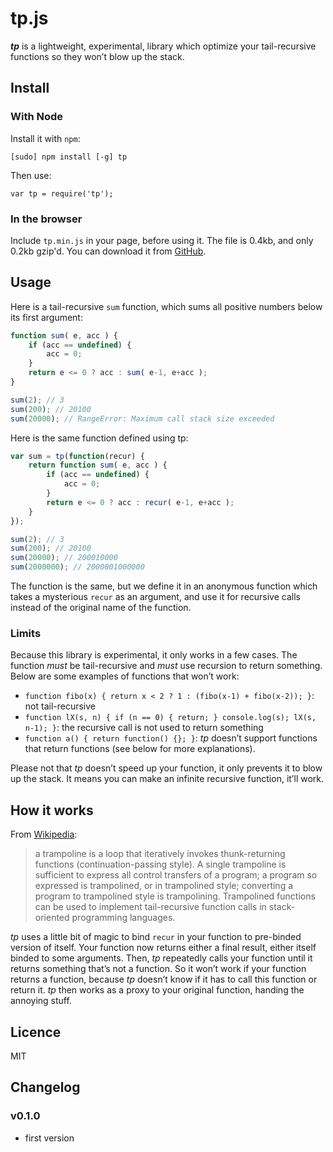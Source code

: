 # tp.js

<i><b>tp</b></i> is a lightweight, experimental, library which optimize your
tail-recursive functions so they won’t blow up the stack.

## Install

### With Node

Install it with `npm`:

    [sudo] npm install [-g] tp

Then use:

    var tp = require('tp');

### In the browser

Include `tp.min.js` in your page, before using it. The file is 0.4kb, and only
0.2kb gzip'd. You can download it from [GitHub][gh].

[gh]: https://github.com/bfontaine/tp.js/tree/master/build/

## Usage

Here is a tail-recursive `sum` function, which sums all positive numbers
below its first argument:

```js
function sum( e, acc ) {
    if (acc == undefined) {
        acc = 0;
    }
    return e <= 0 ? acc : sum( e-1, e+acc );
}

sum(2); // 3
sum(200); // 20100
sum(20000); // RangeError: Maximum call stack size exceeded
```

Here is the same function defined using tp:

```js
var sum = tp(function(recur) {
    return function sum( e, acc ) {
        if (acc == undefined) {
            acc = 0;
        }
        return e <= 0 ? acc : recur( e-1, e+acc );
    }
});

sum(2); // 3
sum(200); // 20100
sum(20000); // 200010000
sum(2000000); // 2000001000000
```

The function is the same, but we define it in an anonymous function which takes
a mysterious `recur` as an argument, and use it for recursive calls instead of
the original name of the function.

### Limits

Because this library is experimental, it only works in a few cases. The function
*must* be tail-recursive and *must* use recursion to return something. Below are
some examples of functions that won’t work:

- `function fibo(x) { return x < 2 ? 1 : (fibo(x-1) + fibo(x-2)); }`: not
  tail-recursive
- `function lX(s, n) { if (n == 0) { return; } console.log(s); lX(s, n-1); }`:
  the recursive call is not used to return something
- `function a() { return function() {}; }`: <i>tp</i> doesn’t support functions
  that return functions (see below for more explanations).

Please not that <i>tp</i> doesn’t speed up your function, it only prevents it to blow
up the stack. It means you can make an infinite recursive function, it’ll work.

## How it works

From [Wikipedia][wk]:
> a trampoline is a loop that iteratively invokes thunk-returning functions
> (continuation-passing style). A single trampoline is sufficient to express all
> control transfers of a program; a program so expressed is trampolined, or in
> trampolined style; converting a program to trampolined style is trampolining.
> Trampolined functions can be used to implement tail-recursive function calls in
> stack-oriented programming languages.

[wk]: https://en.wikipedia.org/wiki/Trampoline_(computing)#High_level_programming

<i>tp</i> uses a little bit of magic to bind `recur` in your function to
pre-binded version of itself. Your function now returns either a final result,
either itself binded to some arguments. Then, <i>tp</i> repeatedly calls your function
until it returns something that’s not a function. So it won’t work if your
function returns a function, because <i>tp</i> doesn’t know if it has to call this
function or return it. <i>tp</i> then works as a proxy to your original function,
handing the annoying stuff.

## Licence

MIT

## Changelog

### v0.1.0

- first version

